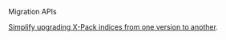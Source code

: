 Migration APIs

[Simplify upgrading X-Pack indices from one version to another](https://www.elastic.co/guide/en/elasticsearch/reference/master/migration-api.html).

